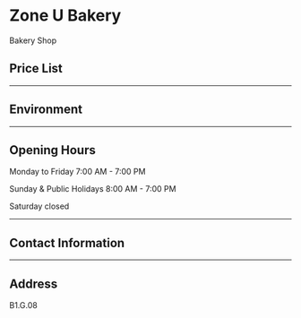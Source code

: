 # Zone U Bakery

Bakery Shop

## Price List

---

## Environment

---

## Opening Hours

Monday to Friday 7:00 AM - 7:00 PM

Sunday & Public Holidays 8:00 AM - 7:00 PM

Saturday closed

---

## Contact Information

---

## Address

B1.G.08
